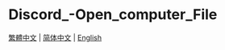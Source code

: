 # Discord_-Open_computer_File

[繁體中文](docs/tw/README.md) | [简体中文](docs/cn/README.md) | [English](docs/en/README.md)
